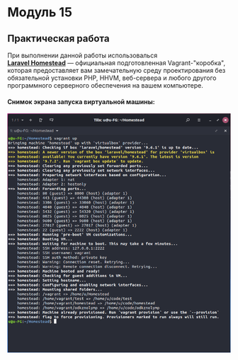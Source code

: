 # Модуль 15
## Практическая работа

При выполнении данной работы использовалься<br><b><a href="https://laravel.com/docs/8.x/homestead">Laravel Homestead</a></b> — официальная подготовленная Vagrant-"коробка", которая предоставляет вам замечательную среду проектирования без обязательной установки PHP, HHVM, веб-сервера и любого другого программного серверного обеспечения на вашем компьютере.

#### Снимок экрана запуска виртуальной машины:

![laravel_homestead](./img/laravel_homestead.png)
